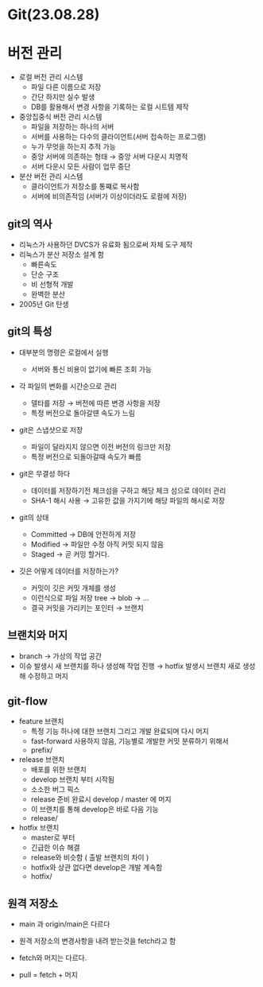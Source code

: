 # Git(23.08.28)

# 버전 관리

- 로컬 버전 관리 시스템
    - 파일 다른 이름으로 저장
    - 간단 하지만 실수 발생
    - DB를 활용해서 변경 사항을 기록하는 로컬 시트템 제작
- 중앙집중식 버전 관리 시스템
    - 파일을 저장하는 하나의 서버
    - 서버를 사용하는 다수의 클라이언트(서버 접속하는 프로그램)
    - 누가 무엇을 하는지 추적 가능
    - 중앙 서버에 의존하는 형태 → 중앙 서버 다운시 치명적
    - 서버 다운시 모든 사람이 업무 중단
- 분산 버전 관리 시스템
    - 클라이언트가 저장소를 통쨰로 복사함
    - 서버에 비의존적임 (서버가 이상이더라도 로컬에 저장)

## git의 역사

- 리눅스가 사용하던 DVCS가 유료화 됨으로써 자체 도구 제작
- 리눅스가 분산 저장소 설계 함
    - 빠른속도
    - 단순 구조
    - 비 선형적 개발
    - 완벽한 분산
- 2005년 Git 탄생

## git의 특성

- 대부분의 명령은 로컬에서 실행
    - 서버와 통신 비용이 없기에 빠른 조회 가능
- 각 파일의 변화를 시간순으로 관리
    - 델타를 저장 → 버전에 따른 변경 사항을 저장
    - 특정 버전으로 돌아갈떈 속도가 느림
        
  
        
- git은 스냅샷으로 저장
    - 파일이 달라지지 않으면 이전 버전의 링크만 저장
    - 특정 버전으로 되돌아갈때 속도가 빠름
        
- git은 무결성 하다
    - 데이터를 저장하기전 체크섬을 구하고 해당 체크 섬으로 데이터 관리
    - SHA-1 해시 사용 → 고유한 값을 가지기에 해당 파일의 해시로 저장
- git의 상태
    - Committed → DB에 안전하게 저장
    - Modified → 파일만 수정 아직 커밋 되지 않음
    - Staged → 곧 커밍 할거다.
        
        
- 깃은 어떻게 데이터를 저장하는가?
    - 커밋이 깃은 커밋 개체를 생성
    - 이런식으로 파일 저장  tree → blob → …
    - 결국 커밋을 가리키는 포인터 → 브랜치
        

## 브랜치와 머지

- branch → 가상의 작업 공간
- 이슈 발생시 새 브랜치를 하나 생성해 작업 진행 → hotfix 발생시 브랜치 새로 생성해 수정하고 머지

## git-flow

- feature 브랜치
    - 특정 기능 하나에 대한 브랜치 그리고 개발 완료되며 다시 머지
    - fast-forward 사용하지 않음, 기능별로 개발한 커밋 분류하기 위해서
    - prefix/
- release 브랜치
    - 배포를 위한 브랜치
    - develop 브랜치 부터 시작됨
    - 소소한 버그 픽스
    - release 준비 완료시 develop / master 에 머지
    - 이 브랜치를 통해 develop은 바로 다음 기능
    - release/
- hotfix 브랜치
    - master로 부터
    - 긴급한 이슈 해결
    - release와 비슷함 ( 출발 브랜치의 차이 )
    - hotfix와 상관 없다면 develop은 개발 계속함
    - hotfix/
    

## 원격 저장소

- main 과 origin/main은 다르다
  
    

- 원격 저장소의 변경사항을 내려 받는것을 fetch라고 함
- fetch와 머지는 다르다.
    
    
- pull = fetch + 머지

